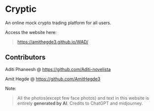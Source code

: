 # Cryptic

An online mock crypto trading platform for all users.

Access the website here:

> https://amithegde3.github.io/WAD/

## Contributors

Aditi Phaneesh @ https://github.com/Aditi-novelista

Amit Hegde @ https://github.com/AmitHegde3

Note:

> All the photos(except few face photos) and text in this website is entirely **generated by AI**. Credits to ChatGPT and midjourney.
